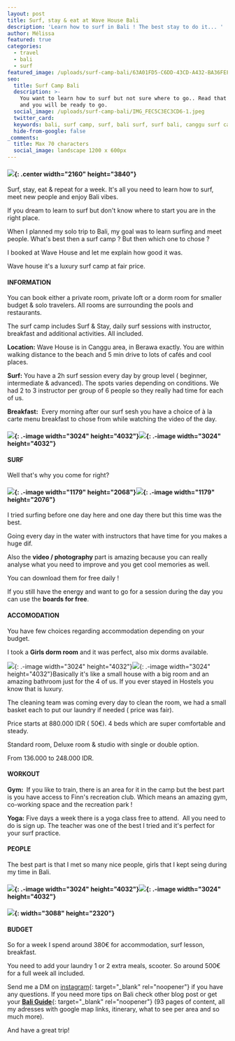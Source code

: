 ```yaml
---
layout: post
title: Surf, stay & eat at Wave House Bali
description: 'Learn how to surf in Bali ! The best stay to do it... '
author: Mélissa
featured: true
categories:
  - travel
  - bali
  - surf
featured_image: /uploads/surf-camp-bali/63A01FD5-C6DD-43CD-A432-BA36FEF4.webp
seo:
  title: Surf Camp Bali
  description: >-
    You want to learn how to surf but not sure where to go.. Read that blog post
    and you will be ready to go. 
  social_image: /uploads/surf-camp-bali/IMG_FEC5C3EC3CD6-1.jpeg
  twitter_card:
  keywords: bali, surf camp, surf, bali surf, surf bali, canggu surf camp
  hide-from-google: false
_comments:
  title: Max 70 characters
  social_image: landscape 1200 x 600px
---
```

#### ![](/uploads/wavehouse.webp){: .center width="2160" height="3840"}

Surf, stay, eat & repeat for a week. It's all you need to learn how to surf, meet new people and enjoy Bali vibes.&nbsp;

If you dream to learn to surf but don't know where to start you are in the right place.&nbsp;

When I planned my solo trip to Bali, my goal was to learn surfing and meet people. What's best then a surf camp ? But then which one to chose ?&nbsp;

I booked at Wave House and let me explain how good it was.&nbsp;

Wave house it's a luxury surf camp at fair price.&nbsp;

#### INFORMATION

You can book either a private room, private loft or a dorm room for smaller budget & solo travelers. All rooms are surrounding the pools and restaurants.&nbsp;

The surf camp includes Surf & Stay, daily surf sessions with instructor, breakfast and additional activities. All included.

**Location:** Wave House is in Canggu area, in Berawa exactly. You are within walking distance to the beach and 5 min drive to lots of cafés and cool places.&nbsp;

**Surf:** You have a 2h surf session every day by group level ( beginner, intermediate & advanced). The spots varies depending on conditions. We had 2 to 3 instructor per group of 6 people so they really had time for each of us.&nbsp;

**Breakfast:**&nbsp; Every morning after our surf sesh you have a choice of à la carte menu breakfast to chose from while watching the video of the day.&nbsp;

#### ![](/uploads/img-9863.webp){: .-image width="3024" height="4032"}![](/uploads/img-9726.webp){: .-image width="3024" height="4032"}

#### SURF

Well that's why you come for right?&nbsp;

#### ![](/uploads/img-fec5c3ec3cd6-1.jpeg){: .-image width="1179" height="2068"}![](/uploads/img-9945.webp){: .-image width="1179" height="2076"}

I tried surfing before one day here and one day there but this time was the best.&nbsp;

Going every day in the water with instructors that have time for you makes a huge dif.

Also the **video / photography** part is amazing because you can really analyse what you need to improve and you get cool memories as well.&nbsp;

You can download them for free daily !&nbsp;

If you still have the energy and want to go for a session during the day you can use the **boards for free**.&nbsp;&nbsp;

#### ACCOMODATION

You have few choices regarding accommodation depending on your budget.&nbsp;

I took a **Girls dorm room** and it was perfect, also mix dorms available.

![](/uploads/img-9810.webp){: .-image width="3024" height="4032"}![](/uploads/img-9811.webp){: .-image width="3024" height="4032"}Basically it's like a small house with a big room and an amazing bathroom just for the 4 of us. If you ever stayed in Hostels you know that is luxury.&nbsp;

The cleaning team was coming every day to clean the room, we had a small basket each to put our laundry if needed ( price was fair).&nbsp;

Price starts at 880.000 IDR ( 50€). 4 beds which are super comfortable and steady.&nbsp;

Standard room, Deluxe room & studio with single or double option.&nbsp;

From 136.000 to 248.000 IDR.&nbsp;

#### **WORKOUT**

**Gym:&nbsp;** If you like to train, there is an area for it in the camp but the best part is you have access to Finn's recreation club. Which means an amazing gym, co-working space and the recreation park !&nbsp;

**Yoga:** Five days a week there is a yoga class free to attend.&nbsp; All you need to do is sign up. The teacher was one of the best I tried and it's perfect for your surf practice.&nbsp;

#### PEOPLE

The best part is that I met so many nice people, girls that I kept seing during my time in Bali.&nbsp;

#### ![](/uploads/img-3722.webp){: .-image width="3024" height="4032"}![](/uploads/img-3721.webp){: .-image width="3024" height="4032"}

#### ![](/uploads/img-8360.webp){: width="3088" height="2320"}

#### BUDGET

So for a week I spend around 380€ for accommodation, surf lesson, breakfast.&nbsp;

You need to add your laundry 1 or 2 extra meals, scooter. So around 500€ for a full week all included.&nbsp;

Send me a DM on [instagram](https://www.instagram.com/nomadedreamer/){: target="_blank" rel="noopener"} if you have any questions. If you need more tips on Bali check other blog post or get your [**Bali Guide**](https://nomadedreamer.gumroad.com/l/baliguide){: target="_blank" rel="noopener"}&nbsp;(93 pages of content, all my adresses with google map links, itinerary, what to see per area and so much more).

And have a great trip!